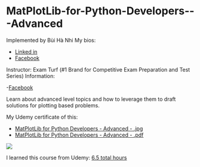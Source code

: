 # MatPlotLib-for-Python-Developers---Advanced

Implemented by Bùi Hà Nhi
My bios:

- [Linked in](https://www.linkedin.com/in/buihanhi)
- [Facebook](https://www.facebook.com/bhanih)

Instructor: Exam Turf (#1 Brand for Competitive Exam Preparation and Test Series)
Information:

-[Facebook](https://www.facebook.com/examturfprep/)

Learn about advanced level topics and how to leverage them to draft solutions for plotting based problems.

My Udemy certificate of this:

- [MatPlotLib for Python Developers - Advanced - .jpg](https://udemy-certificate.s3.amazonaws.com/image/UC-81385ee3-9e2a-4497-8a69-7cce3c1d5066.jpg)
- [MatPlotLib for Python Developers - Advanced - .pdf](https://udemy-certificate.s3.amazonaws.com/pdf/UC-81385ee3-9e2a-4497-8a69-7cce3c1d5066.pdf)

<img src='https://udemy-certificate.s3.amazonaws.com/image/UC-81385ee3-9e2a-4497-8a69-7cce3c1d5066.jpg'>

I learned this course from Udemy: [6.5 total hours](https://www.udemy.com/course/matplotlib-for-python-developers-advanced-examturf/learn/lecture/27447944#overview)
